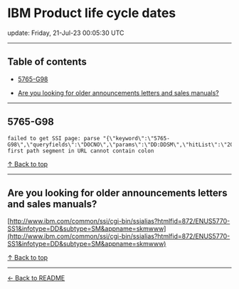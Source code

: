 # IBM Product life cycle dates

update: Friday, 21-Jul-23 00:05:30 UTC

---

## Table of contents


- [5765-G98](#5765-g98)

- [Are you looking for older announcements letters and sales manuals?](#are-you-looking-for-older-announcements-letters-and-sales-manuals)


---





## 5765-G98

```
failed to get SSI page: parse "{\"keyword\":\"5765-G98\",\"queryfields\":\"DOCNO\",\"params\":\"DD:DDSM\",\"hitList\":\"20\",\"country\":\"ASP:TW\",\"fr\":\"0\",\"mppefsrt\":\"2\"}": first path segment in URL cannot contain colon
```



[↑ Back to top](#table-of-contents)

---





## Are you looking for older announcements letters and sales manuals?

[http://www.ibm.com/common/ssi/cgi-bin/ssialias?htmlfid=872/ENUS5770-SS1&infotype=DD&subtype=SM&appname=skmwww](http://www.ibm.com/common/ssi/cgi-bin/ssialias?htmlfid=872/ENUS5770-SS1&infotype=DD&subtype=SM&appname=skmwww)









[↑ Back to top](#table-of-contents)

---



[← Back to README](./README.md)